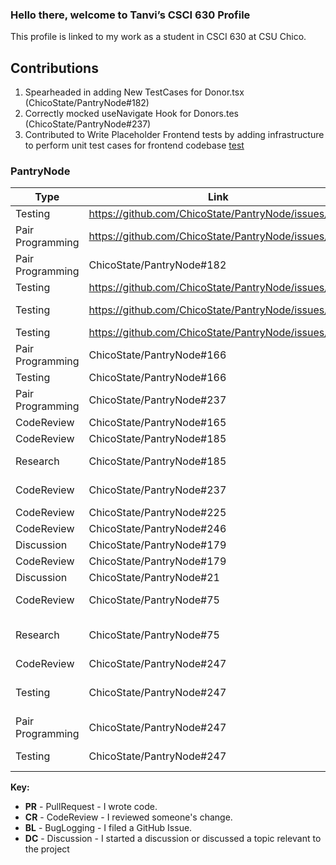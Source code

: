 ### Hello there, welcome to Tanvi’s CSCI 630 Profile

This profile is linked to my work as a student in CSCI 630 at CSU Chico.

## Contributions

1) Spearheaded in adding New TestCases for Donor.tsx (ChicoState/PantryNode#182)
2) Correctly mocked useNavigate Hook for Donors.tes (ChicoState/PantryNode#237)
3) Contributed to Write Placeholder Frontend tests by adding infrastructure to perform unit test cases for frontend codebase [test](https://github.com/ChicoState/PantryNode/pull/166)

### PantryNode

| Type       | Link                     | Notes                                      |
|------------|--------------------------|--------------------------------------------|
| Testing | https://github.com/ChicoState/PantryNode/issues/231| Rewrite Donor Page Tests |
| Pair Programming| https://github.com/ChicoState/PantryNode/issues/231| Worked with [chetan](https://github.com/chetan2298) to write tests for the placeholder for Donar Page  |
| Pair Programming |  ChicoState/PantryNode#182 | Worked With [chetan](https://github.com/chetan2298) for Writing test cases for Donar page |
| Testing | https://github.com/ChicoState/PantryNode/issues/182| Removinig CI=true on Donor Page Tests |
| Testing | https://github.com/ChicoState/PantryNode/issues/182| Testing ordering functionality and dummy data check for Donor page |
| Testing | https://github.com/ChicoState/PantryNode/issues/182| Added Email Sorting test for Donor page|
| Pair Programming | ChicoState/PantryNode#166  | Worked with [Anoushka](https://github.com/Anoushka444), [chetan](https://github.com/chetan2298) on Placeholder Frontend tests |
| Testing | ChicoState/PantryNode#166  | Placeholder Frontend tests |
| Pair Programming | ChicoState/PantryNode#237 | Merged and Worked with [chetan](https://github.com/chetan2298) on Correctly mocked useNavigate Hook for Donors.test|
| CodeReview | ChicoState/PantryNode#165 | Reviewed  |
| CodeReview | ChicoState/PantryNode#185 | Reviewed Coverage report - FE  |
| Research   | ChicoState/PantryNode#185 | Actively contributed to discussion on coverage report generation using jest w  |
| CodeReview | ChicoState/PantryNode#237 | Reviewed Correctly mocked useNavigate Hook for Donors.test |
| CodeReview | ChicoState/PantryNode#225 | Reviewed Test Cases for Sale table|
| CodeReview | ChicoState/PantryNode#246 | Added frontend test cases             |
| Discussion | ChicoState/PantryNode#179 | Discussion on Coverge report failing #21 |
| CodeReview | ChicoState/PantryNode#179 | Coverage report added, resolves #21  |
| Discussion | ChicoState/PantryNode#21 | Discussion on Adding Testing Scafolding and substasks|
| CodeReview | ChicoState/PantryNode#75 | Add infrastructure for automated testing (https://github.com/ChicoState/PantryNode/pull/75)  |
| Research | ChicoState/PantryNode#75 | Actively contributed to adding infrastructure for automated testing (https://github.com/ChicoState/PantryNode/pull/75)  |
| CodeReview | ChicoState/PantryNode#247 | Donor additional coverage   |
| Testing | ChicoState/PantryNode#247 | Merged into main- Correctly mocked useNavigate Hook for Donors.test (https://github.com/ChicoState/PantryNode/pull/237)  |
| Pair Programming | ChicoState/PantryNode#247 | Worked with [chetan] (https://github.com/chetan2298) (https://github.com/ChicoState/PantryNode/pull/237)  |
| Testing | ChicoState/PantryNode#247 | Rewrite Donor Page Tests (https://github.com/ChicoState/PantryNode/issues/231)  |



**Key:**

- **PR** - PullRequest - I wrote code.
- **CR** - CodeReview - I reviewed someone's change.
- **BL** - BugLogging - I filed a GitHub Issue.
- **DC** - Discussion - I started a discussion or discussed a topic relevant to the project


